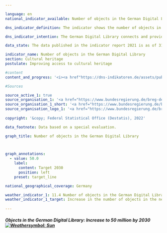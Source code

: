 ```yaml
---

language: en    
national_indicator_available: Number of objects in the German Digital Library    

dns_indicator_definition: The indicator shows the number of objects in the network of the German Digital Library, or Deutsche Digitale Bibliothek (DDB).    

dns_indicator_intention: The German Digital Library connects and provides online access in one place to the digital holdings of Germany’s cultural institutions and repositories of learning. It thereby makes them easily accessible, in an up-to-date manner, to scholars and anyone else interested in culture. As such, the indicator is a useful gauge of the extent to which our shared heritage of culture and learning has been rendered digitally accessible in Germany. The goal is to increase the number of objects available via the German Digital Library to 50 million by 2030.    

data_state: The data published in the indicator report 2021 is as of 31.12.2020. The data shown on the DNS-Online-Platform is updated regularly, so that more current data may be available online than published in the indicator report 2021.    

indicator_name: Number of objects in the German Digital Library    
section: Cultural heritage    
postulate: Improving access to cultural heritage    

#content     
content_and_progress: '<i><a href"https://dns-indikatoren.de/assets/publications/reports/en/2021.pdf">Text from the Indicator Report 2021 </a></i><br>The German Digital Library is a platform created to connect the digital holdings of institutions like archives, libraries and museums. It is managed by a network of such repositories of culture and learning from the Federal Government, the Länder and local-authorities, and it is jointly funded by the Federal Government and the Länder. Most of the digital materials are held not by the German Digital Library itself but by partner institutions, while the DDB only hosts links to those objects. The partner institutions are responsible for the stability of the connection. As of May 2020, the number of partner institutions making data available for the German Digital Library had reached 448. The majority are museums or archives – 183 and 174 of them respectively.<br>The German Digital Library online platform has been accessible since 2012, at which point it hosted links to 5.6 million objects. By the middle of 2020, that number had risen to 33 million. If the trend continues as it has to date, the target of 50 million by 2030 could be achieved. Some of the objects made available by libraries may repeat the same content; for example, two libraries might post links in the German Digital Library to the same edition of a book. In such cases, the two links are counted separately.<br>Since 2015, it has been possible to differentiate between objects with and without digitised media. For those with digitised content, the German Digital Library link gives direct access to the digitised reproduction of the book, certificate, painting or other object in question. For objects without digitised media, on the other hand, the links lead only to information about them. The link pertaining to a painting, for instance, will provide information about who painted it, what year it is from and where it is kept. Objects with digitised media thus provide a good deal more information than those for which only metadata are made available.<br>There were 5.4 million objects with digitised media at the end of 2015, rising to 11.3 million by the middle of 2020. Objects with digitised media also increased as a proportion of all the objects linked to in the German Digital Library, rising from around 30% in 2015 to around 34% by mid-2020. At the end of the first half of 2020, the majority of digitised objects available via the Library were texts (60.2%), followed by pictures (33.8%) and other media (5.5%). In contrast, audio and video recordings made up only a very small proportion of digitised Library objects, at 0.4% and 0.1% respectively.'    

#Sources    

source_active_1: true
source_organisation_1: '<a href="https://www.bundesregierung.de/breg-de/bundesregierung/staatsministerin-fuer-kultur-und-medien">Federal Government Commissioner for Culture and the Media</a>'
source_organisation_1_short: '<a href="https://www.bundesregierung.de/breg-de/bundesregierung/staatsministerin-fuer-kultur-und-medien">Federal Government Commissioner for Culture and the Media</a>'
source_organisation_logo_1: '<a href="https://www.bundesregierung.de/breg-de/bundesregierung/staatsministerin-fuer-kultur-und-medien"><img src="ttps://g205sdgs.github.io/sdg-indicators/public/logosEn/bkm.png" alt="Federal Government Commissioner for Culture and the Media" title=" Click here to visit the homepage of the organizationFederal Government Commissioner for Culture and the Media" style="height:60px; width:148px; border: transparent"/></a>'
    
copyright: '&copy; Federal Statistical Office (Destatis), 2022'    

data_footnote: Data based on a special evaluation.    

graph_title: Number of objects in the German Digital Library    

    

graph_annotations:
  - value: 50.0
    label:
      content: Target 2030
      position: left
    preset: target_line    

national_geographical_coverage: Germany    

weather_indicator_1: 11.4 Number of objects in the German Digital Library
weather_indicator_1_target: Increase in the number of objects in the network of the German Digital Library to 50 million by 2030
    
---
```



<div>
  <div class="my-header">
    <h5>Objects in the German Digital Library: Increase to 50 million by 2030
      <a href="https://dnsUpgradeEnvironment.github.io/dns-indicators/en/status"><img src="https://g205sdgs.github.io/sdg-indicators/public/Wettersymbole/Sonne.png" title="If the trend continues, the target value would be reached or missed by less than 5% of the difference between the target value and the current value." alt="Weathersymbol: Sun"/>
      </a>
    </h5>
  </div>
  <div class="my-header-note">
  </div>
</div>